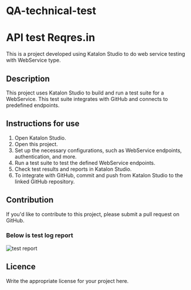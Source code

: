 # QA-technical-test

# API test Reqres.in

This is a project developed using Katalon Studio to do web service testing with WebService type.

## Description

This project uses Katalon Studio to build and run a test suite for a WebService. This test suite integrates with GitHub and connects to predefined endpoints.

## Instructions for use

1. Open Katalon Studio.
2. Open this project.
3. Set up the necessary configurations, such as WebService endpoints, authentication, and more.
4. Run a test suite to test the defined WebService endpoints.
5. Check test results and reports in Katalon Studio.
6. To integrate with GitHub, commit and push from Katalon Studio to the linked GitHub repository.

## Contribution

If you'd like to contribute to this project, please submit a pull request on GitHub.

### Below is test log report
![test report](https://github.com/Iqbalfachrian/QA-technical-test/assets/101652940/8eed3dba-69ce-4801-a6dd-2819ebecce10)


## Licence

Write the appropriate license for your project here.
